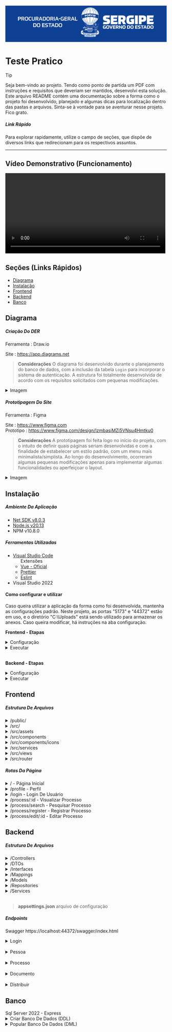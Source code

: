 <p align="center">
    <img src="/Github/PGE.svg"/>
</p>

<h1>Teste Pratico</h1>

> [!TIP]
> Seja bem-vindo ao projeto. Tendo como ponto de partida um PDF com instruções e requisitos que deveriam ser mantidos, desenvolvi esta solução. Este arquivo README contém uma documentação sobre a forma como o projeto foi desenvolvido, planejado e algumas dicas para localização dentro das pastas e arquivos. Sinta-se à vontade para se aventurar nesse projeto. Fico grato.
> 
> ##### Link Rápido
> Para explorar rapidamente, utilize o campo de seções, que dispõe de diversos links que redirecionam para os respectivos assuntos.
> 
>

<hr>

<h2>Vídeo Demonstrativo (Funcionamento)</h2>

<video controls width="500">
    <source src="/Github/REVIEW.mp4" type="video/mp4">
    Seu navegador não suporta a reprodução de vídeos em HTML5.
</video>

<h2>Seções (Links Rápidos)</h2>
<ul>
 <li>
    <a href="#diagrama">Diagrama</a>
 </li>
 <li>
    <a href="#instalacao">Instalação</a>
 <li>
    <a href="#frontend">Frontend</a>
 </li>
  <li>
    <a href="#frontend">Backend</a>
 </li>
  <li>
    <a href="#banco">Banco</a>
 </li>
</ul>

<h2 id="diagrama">Diagrama</h2>

<h5>Criação Do DER</h5>
<span>Ferramenta : Draw.io</span>

<span>Site : https://app.diagrams.net</span>

> <b>Considerações</b>
> O diagrama foi desenvolvido durante o planejamento do banco de dados, com a inclusão da tabela `Login` para incorporar o sistema de autenticação. A estrutura foi totalmente desenvolvida de acordo com os requisitos solicitados com pequenas modificações.

<details>
    <summary>Imagem</summary>
    <img src="/Github/DER.png">
</details>

<h5>Prototipagem Do Site</h5>
<span>Ferramenta : Figma</span>

<span>Site : https://www.figma.com</span><br>
<span>Prototipo : https://www.figma.com/design/lzmbasiMZi5VNsu4Hmtku0</span>

> <b>Considerações</b>
> A prototipagem foi feita logo no início do projeto, com o intuito de definir quais páginas seriam desenvolvidas e com a finalidade de estabelecer um estilo padrão, com um menu mais minimalista/simplista. Ao longo do desenvolvimento, ocorreram algumas pequenas modificações apenas para implementar algumas funcionalidades ou aperfeiçoar o layout.

<details>
    <summary>Imagem</summary>
    <img src="Github/FIGMA.png">
</details>

<h2 id="instalacao">Instalação</h2>

<h5>Ambiente Da Aplicação</h5>
<ul>
    <li>
        <a href="https://dotnet.microsoft.com/pt-br/download/dotnet/8.0" target="_blank">Net SDK v8.0.3</a>
    </li>
    <li>
        <a href="https://nodejs.org/en/download/package-manager" target="_blank">Node.js v20.13</a>
    </li>
    <li>
        NPM v10.8.0
    </li>
</ul>

<h5>Ferramentas Utilizadas</h5>
<ul>
    <li>
        <a href="https://code.visualstudio.com" target="_blank">Visual Studio Code</a>
        <ul>
            <span>Extensões</span>
            <li>
               <a href="https://marketplace.visualstudio.com/items?itemName=Vue.volar" target="_blank">Vue - Oficial</a>
            </li>
            <li>
               <a href="https://marketplace.visualstudio.com/items?itemName=esbenp.prettier-vscode" target="_blank">Prettier</a>
            </li>
            <li>
               <a href="https://marketplace.visualstudio.com/items?itemName=dbaeumer.vscode-eslint" target="_blank">Eslint</a>
            </li>
        </ul>
    </li>
    <li>
        <a>Visual Studio 2022</a>
    </li>
</ul>

<h4>Como configurar e utilizar</h4>

<p>
Caso queira utilizar a aplicação da forma como foi desenvolvida, mantenha as configurações padrão. Neste projeto, as portas "5173" e "44372" estão em uso, e o diretório "C:\Uploads" está sendo utilizado para armazenar os anexos. Caso queira modificar, há instruções na aba configuração.
</p>

<span><b>Frontend - Etapas</b></span>

<details>
    <summary>Configuração</summary>
    <span><b>Alterar Porta Da Aplicação</b></span>

> Acessar arquivo `/Frontend/vue-project/vite.config.js`
> 
> Alterar campo : 
>
>  server: {
>    host: "0.0.0.0",
>    port: 5173 <b>(campo alvo)</b>
>  }


<span><b>Alterar Porta Da Api</b></span>

> Acessar arquivo `/Frontend/vue-project/src/services/http.js`
> 
> Alterar campo : 
>
>   {
>    baseURL: "https://localhost:44372/api", <b>(Campo alvo)</b>
>    headers: {
>        "Content-type": "application/json"
>       }
>   }

    
</details>

<details>
    <summary>Executar</summary>
<span>Entrar no diretorio</span>

```shell
cd Frontend/vue-project
```

<span>Instalar Dependências</span>

```shell
npm i
```

<span>Iniciar Projeto</span>

```shell
npm run dev
```
</details>

<br>

<span><b>Backend - Etapas</b></span>

<details>
    <summary>Configuração</summary>
    <span><b>Alterar Configurações Da Api</b></span>

> Acessar arquivo `/Backend/PGE/src/appsettings.json`
> 
```json
{
  "Logging": {
    "LogLevel": {
      "Default": "Information",
      "Microsoft.AspNetCore": "Warning"
    }
  },
  "FileSettings": {
    "FilePath": "C:\\Uploads"
  },
  "Settings": {
    "SqlConnectionString": "Server=DESKTOP-HROQSP2\\SQLEXPRESS;Database=PGE;User Id=user;Password=user;TrustServerCertificate=True",
    "CORSorigin": "http://localhost:5173",
    "JWTIssuer": "localhost",
    "JWTAudience": "http://localhost",
    "JWTIssuerKey": "chave_secreta_3129308123#!@#!#sdasd"
  },
  "AllowedHosts": "*"
}

```
> Configurações
>
> <b>FileSettings:FilePath</b>
> Configuração do caminho que os anexos vão ser salvos.
>
> <b>Settings:SqlConnectionString</b>
> Link de conexão com o banco de dados
>
> <b>Settings:CORSorigin</b>
> Configuração do cors para aceitar requisições no site.
>
> <b>Settings:JWTIssuer</b>
> Quem está destinando
>
> <b>Settings:JWTAudience</b>
> Para quem vai ser destinado 
>
> <b>Settings:JWTIssuerKey</b>
> Chave de segurança para a autenticação JWT

</details>

<details>
    <summary>Executar</summary>
    <span>Instalar Dependências</span>

```shell
dotnet restore
```

<span>Iniciar Projeto</span>

```shell
dotnet run --urls=https://localhost:44372/
```
</details>



<h2 id="frontend">Frontend</h2>

<h5>Estrutura De Arquivos</h5>

<details>
<summary>/public/</summary>
<span>Função : responsável pelos arquivos publicos.<span>
</details>

<details>
<summary>/src/</summary>
<span>Função : responsável pelos principais arquivos.<span>
</details>

<details>
<summary>/src/assets</summary>
<span>Função : responsável pelo armazenamentos dos arquivos e imagens utilizados no site.<span>
</details>

<details>
<summary>/src/components</summary>
<span>Função : responsável por armazenar as estruturas/componentes que possam ser reutilizados em outra parte do projeto.<span>
</details>

<details>
<summary>/src/components/icons</summary>
<span>Função : responsável pelo armazenamento dos componentes de icones para serem utilizados durante a elaboração do projeto.<span>
</details>

<details>
<summary>/src/services</summary>
<span>Função : responsável pelos arquivos que auxiliarão na hora de autenticação e utilização das requisições.<span>
</details>

<details>
<summary>/src/views</summary>
<span>Função : responsável pelo armazenamentos das páginas presentes no projeto.</span>
</details>

<details>
<summary>/src/router</summary>
<span>Função : responsável pelo armazenamento de arquivos para o gerenciamento das rotas do site.</span>
</details>

<h5>Rotas Da Página</h5>

<details>
<summary>/ - Página Inicial </summary>
<p>Tela inicial, onde recepciona o usuário com um bem-vindo e demonstra algumas funcionalidades básicas do site.</p>
</details>

<details>
<summary>/profile - Perfil</summary>
<p>
Tela de perfil, permite que o usuário veja algumas informações básicas sobre ele e faça a alteração da senha de login.
</p>
</details>

<details>
<summary>/login - Login De Usuário</summary>
<p>
Tela de login, responsável por autenticar e autorizar o acesso do usuário ao sistema.
</p>
</details>

<details>
<summary>/process/:id - Visualizar Processo</summary>
<p>
Tela de visualização de processo, mostra as informações do processo, permitindo que o usuário faça alterações caso seja necessário.
</p>
</details>

<details>
<summary>/process/search - Pesquisar Processo</summary>
<p>
Tela de busca de processo, permite que você navegue e pesquise processos relacionados a você ou outros advogados através da utilização do número de processo.
</p>
</details>

<details>
<summary>/process/register - Registrar Processo</summary>
<p>Tela de registro do processo, permite que você registre um novo processo caso seja advogado e adicione um cliente alvo do processo, contendo todas as informações referentes ao processo.</p>
</details>

<details>
<summary>/process/edit/:id - Editar Processo</summary>
<p>Tela de edição do processo, permite que você faça alterações nos processos existentes que pertençam a você, além de permitir o anexo de arquivos ao processo.</p>
</details>

<h2 id="backend">Backend</h2>

<h5>Estrutura De Arquivos</h5>

<details>
<summary>/Controllers</summary>
<span>Função : Responsável por manipular os endpoints da aplicação com a atribuição dos métodos.</span>
</details>
<details>
<summary>/DTOs</summary>
<span>Função : responsável por armazenar todas as propriedades e especificidades de uma tabela.</span>
</details>
<details>
<summary>/Interfaces</summary>
<span>Função : Responsável por garantir que as funcionalidades dos models estejam no contexto da aplicação e sejam incluídas.</span>
</details>
<details>
<summary>/Mappings</summary>
<span>Função : Responsável pelo mapeamento das entidades e dos elementos DTO</span>
</details>
<details>
<summary>/Models</summary>
<span>Função : Responsável pelos modelos de entradas e saídas de informação, além de abranger o contexto do banco de dados.
</span>
</details>
<details>
<summary>/Repositories</summary>
<span>Função : Responsável pelos metodos CRUD básicos, manipulando o contexto do banco de dados.</span>
</details>

<details>
<summary>/Services</summary>
<span>Função : Responsável pelo gerenciamento de serviços, tendo presente o arquivo que fornece a autenticação.</span>
</details>

<br>

> <span><b>appsettings.json</b></span>
> arquivo de configuração 

<h5>Endpoints</h5>

<span>Swagger</span>
<span>https://localhost:44372/swagger/index.html</span>
<details>
    <summary>Login</summary>

<details>
<summary>/api/Login/Validade - GET</summary>

> Tem como principal finalidade validar se o token do usuário é valido ou não.
</details>

<details>
<summary>/api/Login - POST</summary>

> Verifica as informações de login, caso sejam válidas, o usuário receberá o token de autenticação.
</details>

<details>
<summary>/api/Login/Register - POST</summary>

> Cadastra um novo login ao sistema, definindo qual o usuário que vai ser pertencente. 
</details>

<details>
<summary>/api/Login/ChangePassword - POST</summary>

> Redefine a senha do usuário, apenas necessitando da antiga senha e a nova.
</details>

</details>

<br>

<details>
    <summary>Pessoa</summary>

<details>
<summary>/api/Pessoa - GET</summary>

> Puxa todas as pessoas cadastradas no sistema, esta rota só é acessível para quem tem permissão de admin.
</details>

<details>
<summary>/api/Pessoa/Info - GET</summary>

> Puxa as informações do usuário que está chamando essa rota, retornando um json com seus dados.
</details>

<details>
<summary>/api/Pessoa/{id} - GET</summary>

> Puxa as informações de um usuário específico; esta rota é apenas acessível para quem tem permissão de admin.
</details>

<details>
<summary>/api/Pessoa - POST</summary>

> Adiciona uma nova pessoa ao sistema, esta função está apenas acessível para quem tem permissão de admin.
</details>

<details>
<summary>/api/Pessoa - PUT</summary>

> Edita as informações de uma nova pessoa ao sistema, esta função está apenas acessível para quem tem permissão de admin.
</details>

<details>
<summary>/api/Pessoa/{id} - Delete</summary>

> Deleta a pessoa do sistema, esta função está apenas acessível para quem tem permissão de admin.
</details>

</details>

<br>

<details>
    <summary>Processo</summary>

<details>
<summary>/api/Processo - GET</summary>

> Puxa todos os processos do sistema, esta função está apenas acessível para quem tem permissão de admin.
</details>

<details>
<summary>/api/Processo/List - GET</summary>

> Puxa todos os processos pertencentes ao usuário, caso seja advogado, retorna os processos de outros advogados também.
</details>

<details>
<summary>/api/Processo/{id} - GET</summary>

> Puxa as informações de um processo especifico pelo id.
</details>

<details>
<summary>/api/Processo - POST</summary>

> Cadastra um novo processo ao sistema, porém tem a necessidade do usuário ser um advodago (ter um código oab).
</details>

<details>
<summary>/api/Processo - PUT</summary>

> Altera informações do processo, porém há a verificação se o usuário realmente é responsável pelo processo (é o advogado proprietário).
</details>

<details>
<summary>/api/Processo/{id} - DELETE</summary>

> Deleta o processo do sistema, verificando se realmente é o dono do processo (responsável) que está efetuando a ação.
</details>

</details>

<br>

<details>
    <summary>Documento</summary>

<details>
<summary>/api/Documento - GET</summary>

> Puxa todos os documentos do sistema, esta função está apenas acessível para quem tem permissão de admin.
</details>

<details>
<summary>/api/Documento/{id} - GET</summary>

> Retorna a informação de um arquivo especifico do sistema, esta função está apenas acessível para quem tem permissão de admin.
</details>

<details>
<summary>/api/Documento/Download/{id} - GET</summary>

> Retorna o anexo do documento em arquivo, verificando se o usuário é o cliente ou advogado.
</details>

<details>
<summary>/api/Documento/Processo/{id} - GET</summary>

> Retorna todos as informações dos documentos pertecentes a um processo.
</details>

<details>
<summary>/api/Documento - POST</summary>

> Adiciona um novo anexo ao sistema e registra como documento, além de verificar se o usuário que está executando o upload é pertecente ao processo.
</details>

<details>
<summary>/api/Documento - PUT</summary>

> Modifica as informações especificas de um documento do sistema, esta função está apenas acessível para quem tem permissão de admin.
</details>

<details>
<summary>/api/Documento/{id} - DELETE</summary>

> Deleta o anexo e o documento do sistema, essa função só pode ser executada pelo usuário proprietário ou pertencente ao processo.
</details>

</details>

<br>

<details>
    <summary>Distribuir</summary>

<details>
<summary>/api/Distribuir - GET</summary>

> Puxa todas as distribuições do sistema, esta função está apenas acessível para quem tem permissão de admin.
</details>

<details>
<summary>/api/Distribuir/{id} - GET</summary>

> Puxa uma distribuição especifica pelo id no sistema, esta função está apenas acessível para quem tem permissão de admin.
</details>

<details>
<summary>/api/Distribuir - POST</summary>

> Adiciona uma nova distribuição no sistema e executa a alteração do responsável do processo, além de salvar o estado do antigo responsável e o novo.
</details>

<details>
<summary>/api/Distribuir - PUT</summary>

> Altera as informações de uma distribuição especifica pelo id no sistema, esta função está apenas acessível para quem tem permissão de admin.
</details>

<details>
<summary>/api/Distribuir/{id} - DELETE</summary>

> Deleta uma distribuição especifica pelo id no sistema, esta função está apenas acessível para quem tem permissão de admin.
</details>

</details>

<h2 id="banco">Banco</h2>
<span>Sql Server 2022 - Express</span>
<details>
<summary>Criar Banco De Dados (DDL)</summary>

```sql
CREATE DATABASE [PGE];
GO 

USE [PGE]
GO

CREATE TABLE Pessoa (
    id INT IDENTITY(1,1),
    nome VARCHAR(255) NOT NULL,
    cpf VARCHAR(11) NOT NULL,
    oab VARCHAR(20)
	CONSTRAINT PK_Pessoa PRIMARY KEY (id),
	CONSTRAINT UQ_Pessoa_CPF UNIQUE (cpf)
);

CREATE TABLE Login (
	id INT IDENTITY(1,1),
	pessoa_id INT NOT NULL, 
	nome VARCHAR(255) NOT NULL,
	password_hash varbinary(MAX) NOT NULL,
	password_salt varbinary(MAX) NOT NULL,
	admin BIT DEFAULT 0,
	CONSTRAINT FK_Login_Pessoa FOREIGN KEY (pessoa_id) REFERENCES Pessoa(id),
	CONSTRAINT PK_Login PRIMARY KEY (id),
	CONSTRAINT UQ_Login_Pessoa UNIQUE (pessoa_id),
	CONSTRAINT UQ_Login_Nome UNIQUE (nome)
);

CREATE TABLE Processo (
    id INT IDENTITY(1,1),
    numero_processo INT NOT NULL,
    parte_id INT NOT NULL,
    responsavel_id INT NOT NULL,
    tema VARCHAR(255) NOT NULL,
	descricao VARCHAR(255),
    valor DECIMAL(15, 2),
    CONSTRAINT FK_Processo_Parte_Pessoa FOREIGN KEY (parte_id) REFERENCES Pessoa(id),
	CONSTRAINT FK_Processo_Responsavel_Pessoa FOREIGN KEY (responsavel_id) REFERENCES Pessoa(id),
	CONSTRAINT PK_Processo PRIMARY KEY (id),
	CONSTRAINT UQ_Processo_Numero_Processo UNIQUE (numero_processo)
);

CREATE TABLE Documento (
    id INT IDENTITY(1,1),
    nome VARCHAR(255) NOT NULL,
    caminho VARCHAR(255) NOT NULL,
    extensao VARCHAR(10) NOT NULL,
    processo_id INT NOT NULL,
    CONSTRAINT FK_Documento_Processo FOREIGN KEY (processo_id) REFERENCES Processo(id),
	CONSTRAINT PK_Documento PRIMARY KEY (id)
);

CREATE TABLE Distribuir (
    id INT IDENTITY(1,1),
    processo_id INT NOT NULL,
    responsavel_antigo_id INT NOT NULL,
    responsavel_novo_id INT NOT NULL,
    data DATE DEFAULT GETDATE(),
    CONSTRAINT FK_Distribuir_Processo FOREIGN KEY (processo_id) REFERENCES Processo(id),
    CONSTRAINT FK_Distribuir_Antigo_Pessoa FOREIGN KEY (responsavel_antigo_id) REFERENCES Pessoa(id),
    CONSTRAINT FK_Distribuir_Nova_Pessoa FOREIGN KEY (responsavel_novo_id) REFERENCES Pessoa(id),
	CONSTRAINT PK_Distribuir PRIMARY KEY (id)
);
```
</details>

<details>
<summary>Popular Banco De Dados (DML)</summary>

```sql 
-- Inserir Pessoas

INSERT INTO Pessoa (nome, cpf, oab) VALUES ('João Silva', '12345678901', NULL); 
INSERT INTO Pessoa (nome, cpf, oab) VALUES ('Maria Oliveira', '23456789012', 'OAB12345'); 
INSERT INTO Pessoa (nome, cpf, oab) VALUES ('Carlos Santos', '34567890123', NULL); 
INSERT INTO Pessoa (nome, cpf, oab) VALUES ('Ana Paula', '45678901234', 'OAB54321'); 
INSERT INTO Pessoa (nome, cpf, oab) VALUES ('Lucas Pereira', '56789012345', NULL); 

-- Inserir Login (nome:senha)

-- joao:joao
INSERT INTO Login (pessoa_id, nome, password_hash, password_salt) VALUES (1, 'joao', 0xE875E4FD8362E2470CA8957C1CFECFDCCEA5D9ACD7AE64E810A09A968783713EA185452291BA51F19A40E1F87EF30002CEFA3061D2F626525F59F10D17609EF2, 0x8DD64079F6FB2508DA05876C05BDE0BAE48B62394B482FA24EDF329D45046BF2114F220317A444EE9241D6E54E33B86C431389F2F1E29F5F2EB5FBBE040B279085DEF2AC17083AEAE0C6133BA19BE21274CC9C89FCBB46228D5748600BE6C4D34BD6F294B763CAC27A4B881126A006C152308E715D52C228949B0503B1E06CFF);
-- maria:maria
INSERT INTO Login (pessoa_id, nome, password_hash, password_salt) VALUES (2, 'maria', 0xC6FE7BAB6582C31DBD22FCBB43BB039D937F97A6B6E9906BC09522C8C3F3A97B8A769C79FC2B79B67FA93856083A6BD8C8E6D5DE183F510F6754EDC0158160A7, 0xDD3EAE07B316B1F8C6B29F8DF1479683498358AF83BB3C7E220172AD47910566F4FD84193DFD3A27B13B89926D5DBED2E19A588A915048FA62C670A58EA7DD25B4F27B9258A171B3BAD9FFC57B0FB88D7FE4A74A85C865CE446D2EE9D630C84FE42C894DC07731F0A79A986E5353E723D4FCCC2E41D4F8AE22FCE2720AD79FD0);
-- carlos:carlos
INSERT INTO Login (pessoa_id, nome, password_hash, password_salt) VALUES (3, 'carlos', 0x269592401A733C657B6B59D9719EF732975CA5CA07E48CED44592C1EAAF986B0355CA75946B726E4F814D56EE6A8F0352C0CAAA59111EE46908D04C6E45379BC, 0xF6B55F083E3525C619C323062FD1BF81794F9A5117A57E12EBD8DD922F3738BB1D87BFA05B9A8130CF689F7E22CAEB603884A0500F1D5C91C14BC39AC53203E817D1204CCF6C1499EC9CA05B614D09831FCEEFEA416061A53C9836320593C5FF631965B3956F27AAF404866704FCA1FAB2C620EBF4B14A1C6AE7038A83B35820);
-- ana:ana (permissão de admin)
INSERT INTO Login (pessoa_id, nome, password_hash, password_salt, admin) VALUES (4, 'ana', 0x8E436DF4F75CDAC326EEA5764D0EF2D5C0C1C639A8C955304CCAB2B065569222C33740A3AE1D4D082A61FEC99BA7ED90EA843A4C21592CF2B4600433D7227257, 0x8427C8D9726A725E601F077A08A0311C8AD7EF96D2785E1737C29AF401CEEE8FA7729A24CF4495A127823EBAD6FBD05EE28CC04E1C060601F6B6B1931E2A78553C6E7609E65004EA8DC44852050C6A41442369E674DDD1005565FA6D442E07A8659D46C3D9AE56A8760488F8865BE07F5DA58F7E60A833AB1DB619A54BD3C19D, 1);
-- lucas:ucas
INSERT INTO Login (pessoa_id, nome, password_hash, password_salt) VALUES (5, 'lucas', 0x96AB305DE5D70C806A479A9151761D8B92DDA7FFD464060268FD3670546A2E248AF53AE08D916B70D7AD8BB14B4490275FD73ACC77EBA7B9DBED1B88580558AD, 0x7B6C192A36FBE64E8A727526DD23D46FE2B67D7C77B2E019BFCE0F4B2E674DD4C099C75CA03138AFBCC9187B1A7FE10340838D7442C96EA1D01E4100842A12AF3C4BDB6FB536C77E9C655B03089336F373CFB2B8FD8A1FF5F1FD4FB7F8799AA4F2B1B8D177F0B7A92B73766283ADC1B8213739B2BD2A5B2B8C6957338AFD742B);

-- Inserir Processos

INSERT INTO Processo (numero_processo, parte_id, responsavel_id, tema, descricao, valor) VALUES (12345, 1, 2, 'Divórcio', 'Processo de divórcio consensual', 5000.00);
INSERT INTO Processo (numero_processo, parte_id, responsavel_id, tema, descricao, valor) VALUES (67890, 1, 2, 'Ação Trabalhista', 'Reclamação trabalhista por horas extras', 15000.00);
INSERT INTO Processo (numero_processo, parte_id, responsavel_id, tema, descricao, valor) VALUES (93128, 3, 2, 'Ação Trabalhista', 'Reclamação trabalhista por horas extras', 20000.00);
INSERT INTO Processo (numero_processo, parte_id, responsavel_id, tema, descricao, valor) VALUES (11223, 1, 4, 'Ação de Cobrança', 'Cobrança de dívida não paga', 8000.00);
INSERT INTO Processo (numero_processo, parte_id, responsavel_id, tema, descricao, valor) VALUES (39283, 5, 4, 'Ação de Cobrança', 'Cobrança de dívida não paga', 10000.00);
```
</details>

</table>




